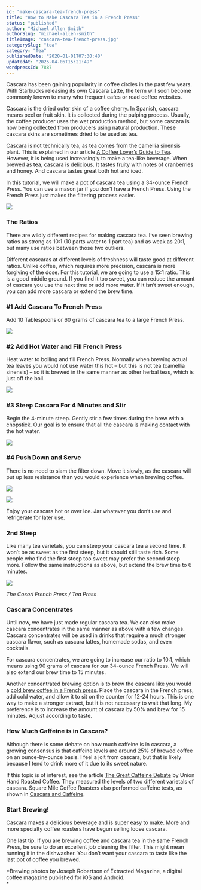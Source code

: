 ```yaml
---
id: "make-cascara-tea-french-press"
title: "How to Make Cascara Tea in a French Press"
status: "published"
author: "Michael Allen Smith"
authorSlug: "michael-allen-smith"
titleImage: "cascara-tea-french-press.jpg"
categorySlug: "tea"
category: "Tea"
publishedDate: "2020-01-01T07:30:40"
updatedAt: "2025-04-06T15:21:49"
wordpressId: 7887
---
```


Cascara has been gaining popularity in coffee circles in the past few years. With Starbucks releasing its own Cascara Latte, the term will soon become commonly known to many who frequent cafes or read coffee websites.

Cascara is the dried outer skin of a coffee cherry. In Spanish, cascara means peel or fruit skin. It is collected during the pulping process. Usually, the coffee producer uses the wet production method, but some cascara is now being collected from producers using natural production. These cascara skins are sometimes dried to be used as tea.

Cascara is not technically tea, as tea comes from the camellia sinensis plant. This is explained in our article [A Coffee Lover’s Guide to Tea](/a-coffee-lovers-guide-to-tea/). However, it is being used increasingly to make a tea-like beverage. When brewed as tea, cascara is delicious. It tastes fruity with notes of cranberries and honey. And cascara tastes great both hot and iced.

In this tutorial, we will make a pot of cascara tea using a 34-ounce French Press. You can use a mason jar if you don’t have a French Press. Using the French Press just makes the filtering process easier.

![](650cascara-009.jpg)

### The Ratios

There are wildly different recipes for making cascara tea. I’ve seen brewing ratios as strong as 10:1 (10 parts water to 1 part tea) and as weak as 20:1, but many use ratios between those two outliers.

Different cascaras at different levels of freshness will taste good at different ratios. Unlike coffee, which requires more precision, cascara is more forgiving of the dose. For this tutorial, we are going to use a 15:1 ratio. This is a good middle ground. If you find it too sweet, you can reduce the amount of cascara you use the next time or add more water. If it isn’t sweet enough, you can add more cascara or extend the brew time.

### #1 Add Cascara To French Press

Add 10 Tablespoons or 60 grams of cascara tea to a large French Press.

![](650cascara-011.jpg)

### #2 Add Hot Water and Fill French Press

Heat water to boiling and fill French Press. Normally when brewing actual tea leaves you would not use water this hot – but this is not tea (camellia sinensis) – so it is brewed in the same manner as other herbal teas, which is just off the boil.

![](650cascara-015.jpg)

### #3 Steep Cascara For 4 Minutes and Stir

Begin the 4-minute steep. Gently stir a few times during the brew with a chopstick. Our goal is to ensure that all the cascara is making contact with the hot water.

![](650cascara-019.jpg)

### #4 Push Down and Serve

There is no need to slam the filter down. Move it slowly, as the cascara will put up less resistance than you would experience when brewing coffee.

![](650cascara-023.jpg)

![](650cascara-024.jpg)

Enjoy your cascara hot or over ice. Jar whatever you don’t use and refrigerate for later use.

### 2nd Steep

Like many tea varietals, you can steep your cascara tea a second time. It won’t be as sweet as the first steep, but it should still taste rich. Some people who find the first steep too sweet may prefer the second steep more. Follow the same instructions as above, but extend the brew time to 6 minutes.

![](cosori-french-press500.jpg)

*The Cosori French Press / Tea Press*

### Cascara Concentrates

Until now, we have just made regular cascara tea. We can also make cascara concentrates in the same manner as above with a few changes. Cascara concentrates will be used in drinks that require a much stronger cascara flavor, such as cascara lattes, homemade sodas, and even cocktails.

For cascara concentrates, we are going to increase our ratio to 10:1, which means using 90 grams of cascara for our 34-ounce French Press. We will also extend our brew time to 15 minutes.

Another concentrated brewing option is to brew the cascara like you would a [cold brew coffee in a French press](/making-cold-brew-coffee-french-press/). Place the cascara in the French press, add cold water, and allow it to sit on the counter for 12-24 hours. This is one way to make a stronger extract, but it is not necessary to wait that long. My preference is to increase the amount of cascara by 50% and brew for 15 minutes. Adjust according to taste.

### How Much Caffeine is in Cascara?

Although there is some debate on how much caffeine is in cascara, a growing consensus is that caffeine levels are around 25% of brewed coffee on an ounce-by-ounce basis. I feel a jolt from cascara, but that is likely because I tend to drink more of it due to its sweet nature.

If this topic is of interest, see the article [The Great Caffeine Debate](https://unionroasted.com/blogs/latest/the-great-caffeine-debate) by Union Hand Roasted Coffee. They measured the levels of two different varietals of cascara. Square Mile Coffee Roasters also performed caffeine tests, as shown in [Cascara and Caffeine](https://web.archive.org/web/20230603183929/https://squaremileblog.com/2013/08/30/cascara-and-caffeine/).

### Start Brewing!

Cascara makes a delicious beverage and is super easy to make. More and more specialty coffee roasters have begun selling loose cascara.

One last tip. If you are brewing coffee and cascara tea in the same French Press, be sure to do an excellent job cleaning the filter. This might mean running it in the dishwasher. You don’t want your cascara to taste like the last pot of coffee you brewed.

*Brewing photos by Joseph Robertson of Extracted Magazine, a digital coffee magazine published for iOS and Android.  
*
